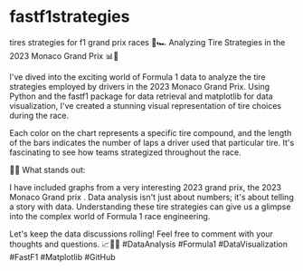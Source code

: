 # fastf1strategies
tires strategies for f1 grand prix races
🏁🏎️ Analyzing Tire Strategies in the 2023 Monaco Grand Prix 📊🔧

I've dived into the exciting world of Formula 1 data to analyze the tire strategies employed by drivers in the 2023 Monaco Grand Prix. Using Python and the fastf1 package for data retrieval and matplotlib for data visualization, I've created a stunning visual representation of tire choices during the race.

Each color on the chart represents a specific tire compound, and the length of the bars indicates the number of laps a driver used that particular tire. It's fascinating to see how teams strategized throughout the race.

🌈🏁 What stands out:

I have included graphs from a very interesting 2023 grand prix, the 2023 Monaco Grand prix .
Data analysis isn't just about numbers; it's about telling a story with data. Understanding these tire strategies can give us a glimpse into the complex world of Formula 1 race engineering.


Let's keep the data discussions rolling! Feel free to comment with your thoughts and questions. 📈🚗💨 #DataAnalysis #Formula1 #DataVisualization #FastF1 #Matplotlib #GitHub
